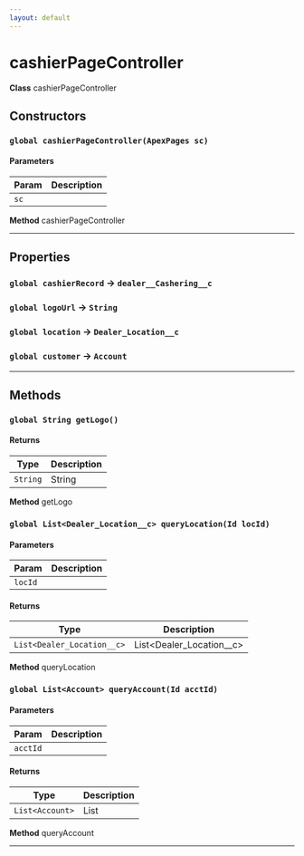 ```yaml
---
layout: default
---
```

# cashierPageController



**Class** cashierPageController

## Constructors
### `global cashierPageController(ApexPages sc)`
#### Parameters

|Param|Description|
|---|---|
|`sc`||


**Method** cashierPageController

---
## Properties

### `global cashierRecord` → `dealer__Cashering__c`


### `global logoUrl` → `String`


### `global location` → `Dealer_Location__c`


### `global customer` → `Account`


---
## Methods
### `global String getLogo()`
#### Returns

|Type|Description|
|---|---|
|`String`|String|


**Method** getLogo

### `global List<Dealer_Location__c> queryLocation(Id locId)`
#### Parameters

|Param|Description|
|---|---|
|`locId`||

#### Returns

|Type|Description|
|---|---|
|`List<Dealer_Location__c>`|List<Dealer_Location__c>|


**Method** queryLocation

### `global List<Account> queryAccount(Id acctId)`
#### Parameters

|Param|Description|
|---|---|
|`acctId`||

#### Returns

|Type|Description|
|---|---|
|`List<Account>`|List<Account>|


**Method** queryAccount

---
